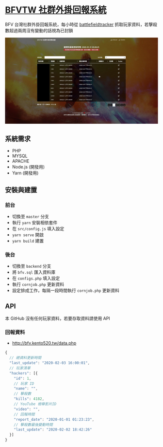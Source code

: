 # [BFVTW 社群外掛回報系統](https://rogeraabbccdd.github.io/BFVTW-Hackers/)

BFV 台灣社群外掛回報系統，每小時從 [battlefieldtracker](https://battlefieldtracker.com/) 抓取玩家資料，若擊殺數超過兩周沒有變動的話視為已封鎖  
   
![screenshot](./screenshot.jpg)

## 系統需求
- PHP
- MYSQL
- APACHE
- Node.js (開發用)
- Yarn (開發用)

## 安裝與建置
### 前台
- 切換至 `master` 分支
- 執行 `yarn` 安裝相依套件
- 在 `src/config.js` 填入設定
- `yarn serve` 開啟
- `yarn build` 建置
### 後台
- 切換至 `backend` 分支
- 將 `bfv.sql` 匯入資料庫
- 在 `configs.php` 填入設定
- 執行 `cornjob.php` 更新資料
- 設定排成工作，每隔一段時間執行 `cornjob.php` 更新資料

## API
本 GitHub 沒有任何玩家資料，若要存取資料請使用 API  
### 回報資料
- http://bfv.kento520.tw/data.php
```js
{
  // 總資料更新時間
  "last_update": "2020-02-03 16:00:01",
  // 玩家清單
  "hackers": [{
    "id": 1,
    // 玩家 ID
    "name": "",
    // 擊殺數
    "kills": 4182,
    // YouTube 檢舉影片ID
    "video": "",
    // 回報時間
    "report_date": "2020-01-01 01:23:23",
    // 擊殺數最後變動時間
    "last_update": "2020-02-02 18:42:26"
  }]
}
```
